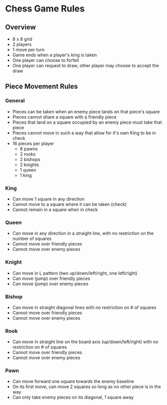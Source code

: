 # Chess Game Rules

## Overview

- 8 x 8 grid
- 2 players
- 1 move per turn
- Game ends when a player's king is taken
- One player can choose to forfeit
- One player can request to draw, other player may choose to accept the draw

## Piece Movement Rules

### General

- Pieces can be taken when an enemy piece lands on that piece's square
- Pieces cannot share a square with a friendly piece
- Pieces that land on a square occupied by an enemy piece must take that piece
- Pieces cannot move in such a way that allow for it's own King to be in check 
- 16 pieces per player
    - 8 pawns
    - 2 rooks
    - 2 bishops
    - 2 knights
    - 1 queen
    - 1 king

### King

- Can move 1 square in any direction
- Cannot move to a square where it can be taken (check)
- Cannot remain in a square when in check

### Queen

- Can move in any direction in a straight line, with no restriction on the number of squares
- Cannot move over friendly pieces
- Cannot move over enemy pieces

### Knight

- Can move in L pattern (two up/down/left/right, one left/right)
- Can move (jump) over friendly pieces
- Can move (jump) over enemy pieces

### Bishop

- Can move in straight diagonal lines with no restriction on # of squares
- Cannot move over friendly pieces
- Cannot move over enemy pieces

### Rook

- Can move in straight line on the board axis (up/down/left/right) with no restriction on # of squares
- Cannot move over friendly pieces
- Cannot move over enemy pieces

### Pawn

- Can move forward one square towards the enemy baseline
- On its first move, can move 2 squares so long as no other piece is in the way
- Can only take enemy pieces on its diagonal, 1 square away

